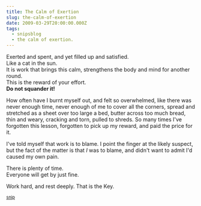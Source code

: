 ```yaml
---
title: The Calm of Exertion
slug: the-calm-of-exertion
date: 2009-03-29T20:00:00.000Z
tags:
  - snipsblog
  - the calm of exertion.
---
```

Exerted and spent, and yet filled up and satisfied.  
Like a cat in the sun.  
It is work that brings this calm, strengthens the body and mind for another round.  
This is the reward of your effort.  
**Do not squander it!**

How often have I burnt myself out, and felt so overwhelmed, like there was never enough time, never enough of me to cover all the corners, spread and stretched as a sheet over too large a bed, butter across too much bread, thin and weary, cracking and torn, pulled to shreds.  So many times I've forgotten this lesson, forgotten to pick up my reward, and paid the price for it.

I've told myself that work is to blame.  I point the finger at the likely suspect, but the fact of the matter is that *I* was to blame, and didn't want to admit I'd caused my own pain.

There is plenty of time.  
Everyone will get by just fine.

Work hard, and rest deeply.  That is the Key.

<small>[snip](https://github.com/isaacs/snips)</small>
